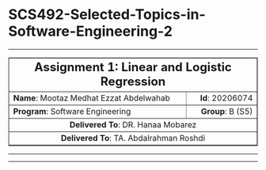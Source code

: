 # SCS492-Selected-Topics-in-Software-Engineering-2

---

<div align="center">
  <table width="80%" border="1" cellspacing="0" cellpadding="5">
    <tr>
      <td colspan="2" align="center" style="font-size: 1.5em; font-weight: bold;">
        Assignment 1: Linear and Logistic Regression
      </td>
    </tr>
    <tr>
      <td align="left"><strong>Name</strong>: Mootaz Medhat Ezzat Abdelwahab</td>
      <td align="right"><strong>Id</strong>: 20206074</td>
    </tr>
    <tr>
      <td align="left"><strong>Program</strong>: Software Engineering</td>
      <td align="right"><strong>Group</strong>: B (S5)</td>
    </tr>
    <tr>
      <td align="center" colspan="2"><strong>Delivered To</strong>: DR. Hanaa Mobarez</td>
    </tr>
    <tr>
      <td align="center" colspan="2"><strong>Delivered To</strong>: TA. Abdalrahman Roshdi</td>
    </tr>
  </table>
</div>

---


___




